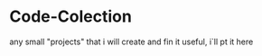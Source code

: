 Code-Colection
==============

any small "projects" that i will create and fin it useful, i`ll pt it here
